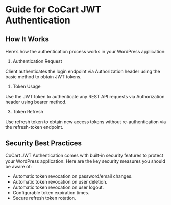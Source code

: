 # Guide for CoCart JWT Authentication

## How It Works

Here’s how the authentication process works in your WordPress application:

1. Authentication Request

Client authenticates the login endpoint via Authorization header using the basic method to obtain JWT tokens.

1. Token Usage

Use the JWT token to authenticate any REST API requests via Authorization header using bearer method.

3. Token Refresh

Use refresh token to obtain new access tokens without re-authentication via the refresh-token endpoint.

## Security Best Practices

CoCart JWT Authentication comes with built-in security features to protect your WordPress application. Here are the key security measures you should be aware of:

* Automatic token revocation on password/email changes.
* Automatic token revocation on user deletion.
* Automatic token revocation on user logout.
* Configurable token expiration times.
* Secure refresh token rotation.

